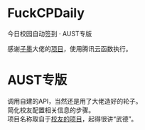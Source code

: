 # FuckCPDaily
今日校园自动签到 · AUST专版

感谢[子墨](https://github.com/ZimoLoveShuang)大佬的[项目](https://github.com/ZimoLoveShuang/auto-sign)，使用腾讯云函数执行。

# AUST专版
调用自建的API，当然还是用了大佬造好的轮子。</br>
简化校友配置相关信息的步骤。</br>
项目名称取自于[校友的项目](https://gitee.com/Finch1/FuckDailyCP/)，起得很讲“武德”。
